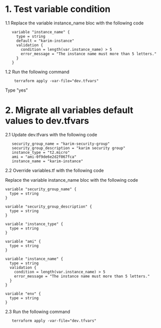 # 1. Test variable condition

1.1 Replace the variable instance_name bloc with the following code
```
   variable "instance_name" {
     type = string
     default = "karim-instance"
     validation {
       condition = length(var.instance_name) > 5
       error_message = "The instance name must more than 5 letters."
     }
   }
```

1.2 Run the following command
```
    terraform apply -var-file="dev.tfvars"
```
Type "yes"

# 2. Migrate all variables default values to dev.tfvars

2.1 Update dev.tfvars with the following code
```
   security_group_name = "karim-security-group"
   security_group_description = "karim security group"
   instance_type = "t2.micro"
   ami = "ami-0f9de6e2d2f067fca"
   instance_name = "karim-instance"
```

2.2 Override variables.tf with the following code

Replace the variable instance_name bloc with the following code
```
variable "security_group_name" {
  type = string
}

variable "security_group_description" {
  type = string
}

variable "instance_type" {
  type = string
}

variable "ami" {
  type = string
}

variable "instance_name" {
  type = string
  validation {
    condition = length(var.instance_name) > 5
    error_message = "The instance name must more than 5 letters."
  }
}

variable "env" {
  type = string
}
```

2.3 Run the following command

```
   terraform apply -var-file="dev.tfvars"
```